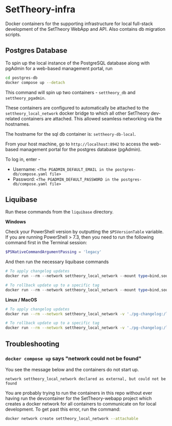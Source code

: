 # SetTheory-infra
Docker containers for the supporting infrastructure for local full-stack development of the SetTheory WebApp and API.
Also contains db migration scripts.

## Postgres Database
To spin up the local instance of the PostgreSQL database along with pgAdmin for a web-based management portal, run

```bash
cd postgres-db
docker compose up --detach
```

This command will spin up two containers - `settheory_db` and `settheory_pgadmin`.

These containers are configured to automatically be attached to the `settheory_local_network` docker bridge to which all other SetTheory dev-related containers are attached. This allowed seamless networking via the hostnames.

The hostname for the sql db container is: `settheory-db-local`.

From your host machine, go to `http://localhost:8942` to access the web-based management portal for the postgres database (pgAdmin).

To log in, enter -
* Username: `<The PGADMIN_DEFAULT_EMAIL in the postgres-db/compose.yaml file>`
* Password: `<The PGADMIN_DEFAULT_PASSWORD in the postgres-db/compose.yaml file>`

## Liquibase
Run these commands from the `liquibase` directory.

**Windows**

Check your PowerShell version by outputting the `$PSVersionTable` variable. If you are running PowerShell > 7.3, then you need to run the following command first in the Terminal session:
```PowerShell
$PSNativeCommandArgumentPassing = 'legacy'
```

And then run the necessary liquibase commands
```PowerShell
# To apply changelog updates
docker run --rm --network settheory_local_network --mount type=bind,source="$(pwd)"/pg-changelog,target=/liquibase/changelog --mount type=bind,source="$(pwd)"/liquibase.local.properties,target=/liquibase/liquibase.docker.properties liquibase:4.32.0-alpine liquibase --defaults-file=/liquibase/liquibase.docker.properties update

# To rollback update up to a specific tag
docker run --rm --network settheory_local_network --mount type=bind,source="$(pwd)"/pg-changelog,target=/liquibase/changelog --mount type=bind,source="$(pwd)"/liquibase.local.properties,target=/liquibase/liquibase.docker.properties liquibase:4.32.0-alpine liquibase --defaults-file=/liquibase/liquibase.docker.properties rollback --tag=_epoch
```

**Linux / MacOS**

```bash
# To apply changelog updates
docker run --rm --network settheory_local_network -v './pg-changelog:/liquibase/changelog' -v './liquibase.properties:/liquibase/liquibase.docker.properties' liquibase:4.32.0-alpine liquibase --defaults-file=/liquibase/liquibase.docker.properties update

# To rollback update up to a specific tag
docker run --rm --network settheory_local_network -v './pg-changelog:/liquibase/changelog' -v './liquibase.properties:/liquibase/liquibase.docker.properties' liquibase:4.32.0-alpine liquibase --defaults-file=/liquibase/liquibase.docker.properties rollback --tag=_epoch
```

## Troubleshooting
### `docker compose up` says "network could not be found"
You see the message below and the containers do not start up.
```
network settheory_local_network declared as external, but could not be found
```
You are probably trying to run the containers in this repo without ever having run the devcontainer for the SetTheory-webapp project which creates a docker network for all containers to communicate on for local development. To get past this error, run the command:

```bash
docker network create settheory_local_network --attachable
```


